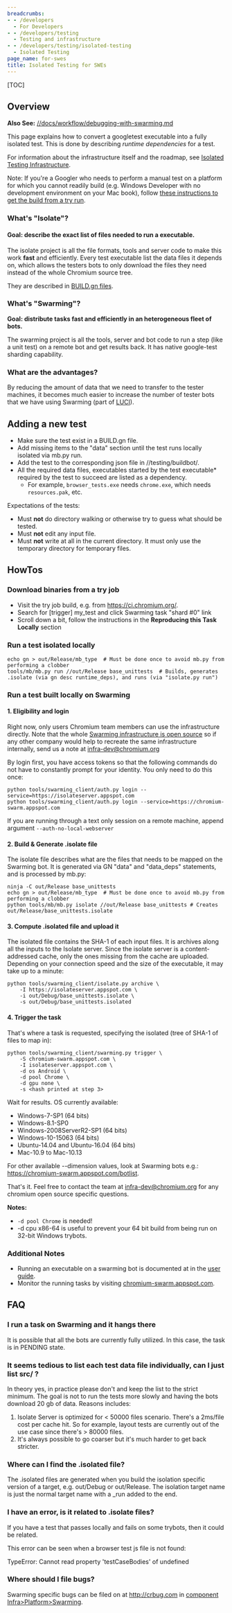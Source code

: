 ```yaml
---
breadcrumbs:
- - /developers
  - For Developers
- - /developers/testing
  - Testing and infrastructure
- - /developers/testing/isolated-testing
  - Isolated Testing
page_name: for-swes
title: Isolated Testing for SWEs
---
```


[TOC]

## Overview

**Also See:**
[//docs/workflow/debugging-with-swarming.md](https://chromium.googlesource.com/chromium/src/+/HEAD/docs/workflow/debugging-with-swarming.md)

This page explains how to convert a googletest executable into a fully isolated
test. This is done by describing *runtime dependencies* for a test.

For information about the infrastructure itself and the roadmap, see [Isolated
Testing Infrastructure](/developers/testing/isolated-testing/infrastructure).

Note: If you're a Googler who needs to perform a manual test on a platform for
which you cannot readily build (e.g. Windows Developer with no development
environment on your Mac book), follow [these instructions to get the build from
a try run](https://goto.google.com/runtrybuiltbits).

### What's "Isolate"?

#### **Goal: describe the exact list of files needed to run a executable.**

The isolate project is all the file formats, tools and server code to make this
work **fast** and efficiently. Every test executable list the data files it
depends on, which allows the testers bots to only download the files they need
instead of the whole Chromium source tree.

They are described in [BUILD.gn files](/developers/gn-build-configuration).

### What's "Swarming"?

**Goal: distribute tasks fast and efficiently in an heterogeneous fleet of
bots.**

The swarming project is all the tools, server and bot code to run a step (like a
unit test) on a remote bot and get results back. It has native google-test
sharding capability.

### What are the advantages?

By reducing the amount of data that we need to transfer to the tester machines,
it becomes much easier to increase the number of tester bots that we have using
Swarming (part of [LUCI](https://github.com/luci/)).

## Adding a new test

*   Make sure the test exist in a BUILD.gn file.
*   Add missing items to the "data" section until the test runs locally
            isolated via mb.py run.
*   Add the test to the corresponding json file in //testing/buildbot/.
*   All the required data files, executables started by the test
            executable\* required by the test to succeed are listed as a
            dependency.
    *   For example, `browser_tests.exe` needs `chrome.exe`, which needs
                `resources.pak`, etc.

Expectations of the tests:

*   Must **not** do directory walking or otherwise try to guess what
            should be tested.
*   Must **not** edit any input file.
*   Must **not** write at all in the current directory. It must only use
            the temporary directory for temporary files.

## HowTos

### Download binaries from a try job

*   Visit the try job build, e.g. from <https://ci.chromium.org/>.
*   Search for \[trigger\] my_test and click Swarming task "shard #0"
            link
*   Scroll down a bit, follow the instructions in the **Reproducing this
            Task Locally** section

### Run a test isolated locally

```none
echo gn > out/Release/mb_type  # Must be done once to avoid mb.py from performing a clobber
tools/mb/mb.py run //out/Release base_unittests  # Builds, generates .isolate (via gn desc runtime_deps), and runs (via "isolate.py run")
```

### Run a test built locally on Swarming

#### 1. Eligibility and login

Right now, only users Chromium team members can use the infrastructure directly.
Note that the whole [Swarming infrastructure is open
source](https://github.com/luci/luci-py) so if any other company would help to
recreate the same infrastructure internally, send us a note at
[infra-dev@chromium.org](https://groups.google.com/a/chromium.org/g/infra-dev)

By login first, you have access tokens so that the following commands do not
have to constantly prompt for your identity. You only need to do this once:

```none
python tools/swarming_client/auth.py login --service=https://isolateserver.appspot.com 
python tools/swarming_client/auth.py login --service=https://chromium-swarm.appspot.com 
```

If you are running through a text only session on a remote machine, append
argument `--auth-no-local-webserver`

#### 2. Build & Generate .isolate file

The isolate file describes what are the files that needs to be mapped on the
Swarming bot. It is generated via GN "data" and "data_deps" statements, and is
processed by mb.py:

```none
ninja -C out/Release base_unittests
echo gn > out/Release/mb_type  # Must be done once to avoid mb.py from performing a clobber
python tools/mb/mb.py isolate //out/Release base_unittests # Creates out/Release/base_unittests.isolate
```

#### 3. Compute .isolated file and upload it

The isolated file contains the SHA-1 of each input files. It is archives along
all the inputs to the Isolate server. Since the isolate server is a
content-addressed cache, only the ones missing from the cache are uploaded.
Depending on your connection speed and the size of the executable, it may take
up to a minute:

```none
python tools/swarming_client/isolate.py archive \
    -I https://isolateserver.appspot.com \
    -i out/Debug/base_unittests.isolate \
    -s out/Debug/base_unittests.isolated
```

#### 4. Trigger the task

That's where a task is requested, specifying the isolated (tree of SHA-1 of
files to map in):

```none
python tools/swarming_client/swarming.py trigger \
    -S chromium-swarm.appspot.com \
    -I isolateserver.appspot.com \
    -d os Android \
    -d pool Chrome \
    -d gpu none \
    -s <hash printed at step 3>
```

Wait for results. OS currently available:

*   Windows-7-SP1 (64 bits)
*   Windows-8.1-SP0
*   Windows-2008ServerR2-SP1 (64 bits)
*   Windows-10-15063 (64 bits)
*   Ubuntu-14.04 and Ubuntu-16.04 (64 bits)
*   Mac-10.9 to Mac-10.13

For other available --dimension values, look at Swarming bots e.g.:
<https://chromium-swarm.appspot.com/botlist>.

That's it. Feel free to contact the team at
[infra-dev@chromium.org](https://groups.google.com/a/chromium.org/g/infra-dev)
for any chromium open source specific questions.

**Notes:**

*   `-d pool Chrome` is needed!
*   -d cpu x86-64 is useful to prevent your 64 bit build from being run
            on 32-bit Windows trybots.

### Additional Notes

*   Running an executable on a swarming bot is documented at in the
            [user
            guide](https://chromium.googlesource.com/infra/luci/luci-py.git/+/master/appengine/swarming/doc/User-Guide.md).
*   Monitor the running tasks by visiting
            [chromium-swarm.appspot.com](https://chromium-swarm.appspot.com).

## FAQ

### I run a task on Swarming and it hangs there

It is possible that all the bots are currently fully utilized. In this case, the
task is in PENDING state.

### It seems tedious to list each test data file individually, can I just list src/ ?

In theory yes, in practice please don't and keep the list to the strict minimum.
The goal is not to run the tests more slowly and having the bots download 20 gb
of data. Reasons includes:

1.  Isolate Server is optimized for &lt; 50000 files scenario. There's a
            2ms/file cost per cache hit. So for example, layout tests are
            currently out of the use case since there's &gt; 80000 files.
2.  It's always possible to go coarser but it's much harder to get back
            stricter.

### Where can I find the .isolated file?

The .isolated files are generated when you build the isolation specific version
of a target, e.g. out/Debug or out/Release. The isolation target name is just
the normal target name with a _run added to the end.

### I have an error, is it related to .isolate files?

If you have a test that passes locally and fails on some trybots, then it could
be related.

This error can be seen when a browser test js file is not found:

TypeError: Cannot read property 'testCaseBodies' of undefined

### Where should I file bugs?

Swarming specific bugs can be filed on at <http://crbug.com> in [component
Infra&gt;Platform&gt;Swarming](https://bugs.chromium.org/p/chromium/issues/list?q=component%3AInfra%3EPlatform%3ESwarming).